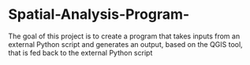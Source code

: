 # Spatial-Analysis-Program-
The goal of this project is to create a program that takes inputs from an external Python script and generates an output, based on the QGIS tool, that is fed back to the external Python script
